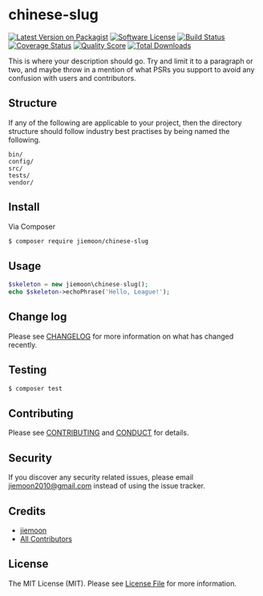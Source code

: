 # chinese-slug

[![Latest Version on Packagist][ico-version]][link-packagist]
[![Software License][ico-license]](LICENSE.md)
[![Build Status][ico-travis]][link-travis]
[![Coverage Status][ico-scrutinizer]][link-scrutinizer]
[![Quality Score][ico-code-quality]][link-code-quality]
[![Total Downloads][ico-downloads]][link-downloads]

This is where your description should go. Try and limit it to a paragraph or two, and maybe throw in a mention of what
PSRs you support to avoid any confusion with users and contributors.

## Structure

If any of the following are applicable to your project, then the directory structure should follow industry best practises by being named the following.

```
bin/        
config/
src/
tests/
vendor/
```


## Install

Via Composer

``` bash
$ composer require jiemoon/chinese-slug
```

## Usage

``` php
$skeleton = new jiemoon\chinese-slug();
echo $skeleton->echoPhrase('Hello, League!');
```

## Change log

Please see [CHANGELOG](CHANGELOG.md) for more information on what has changed recently.

## Testing

``` bash
$ composer test
```

## Contributing

Please see [CONTRIBUTING](CONTRIBUTING.md) and [CONDUCT](CONDUCT.md) for details.

## Security

If you discover any security related issues, please email jiemoon2010@gmail.com instead of using the issue tracker.

## Credits

- [jiemoon][link-author]
- [All Contributors][link-contributors]

## License

The MIT License (MIT). Please see [License File](LICENSE.md) for more information.

[ico-version]: https://img.shields.io/packagist/v/jiemoon/chinese-slug.svg?style=flat-square
[ico-license]: https://img.shields.io/badge/license-MIT-brightgreen.svg?style=flat-square
[ico-travis]: https://img.shields.io/travis/jiemoon/chinese-slug/master.svg?style=flat-square
[ico-scrutinizer]: https://img.shields.io/scrutinizer/coverage/g/jiemoon/chinese-slug.svg?style=flat-square
[ico-code-quality]: https://img.shields.io/scrutinizer/g/jiemoon/chinese-slug.svg?style=flat-square
[ico-downloads]: https://img.shields.io/packagist/dt/jiemoon/chinese-slug.svg?style=flat-square

[link-packagist]: https://packagist.org/packages/jiemoon/chinese-slug
[link-travis]: https://travis-ci.org/jiemoon/chinese-slug
[link-scrutinizer]: https://scrutinizer-ci.com/g/jiemoon/chinese-slug/code-structure
[link-code-quality]: https://scrutinizer-ci.com/g/jiemoon/chinese-slug
[link-downloads]: https://packagist.org/packages/jiemoon/chinese-slug
[link-author]: https://github.com/jiemoon
[link-contributors]: ../../contributors
